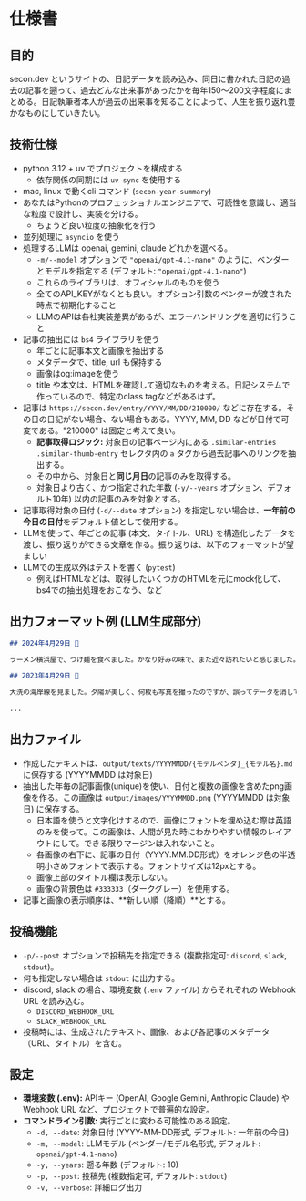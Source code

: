 # 仕様書

## 目的

secon.dev というサイトの、日記データを読み込み、同日に書かれた日記の過去の記事を遡って、過去どんな出来事があったかを毎年150〜200文字程度にまとめる。日記執筆者本人が過去の出来事を知ることによって、人生を振り返れ豊かなものにしていきたい。

## 技術仕様

- python 3.12 + uv でプロジェクトを構成する
  - 依存関係の同期には `uv sync` を使用する
- mac, linux で動くcli コマンド (`secon-year-summary`)
- あなたはPythonのプロフェッショナルエンジニアで、可読性を意識し、適当な粒度で設計し、実装を分ける。
  - ちょうど良い粒度の抽象化を行う
- 並列処理に `asyncio` を使う
- 処理するLLMは openai, gemini, claude どれかを選べる。
  - `-m/--model` オプションで `"openai/gpt-4.1-nano"` のように、ベンダーとモデルを指定する (デフォルト: `"openai/gpt-4.1-nano"`)
  - これらのライブラリは、オフィシャルのものを使う
  - 全てのAPI_KEYがなくとも良い。オプション引数のベンターが渡された時点で初期化すること
  - LLMのAPIは各社実装差異があるが、エラーハンドリングを適切に行うこと
- 記事の抽出には `bs4` ライブラリを使う
  - 年ごとに記事本文と画像を抽出する
  - メタデータで、title, url も保持する
  - 画像はog:imageを使う
  - title や本文は、HTMLを確認して適切なものを考える。日記システムで作っているので、特定のclass tagなどがあるはず。
- 記事は `https://secon.dev/entry/YYYY/MM/DD/210000/` などに存在する。その日の日記がない場合、ない場合もある。YYYY, MM, DD などが日付で可変である。"210000" は固定と考えて良い。
  - **記事取得ロジック:** 対象日の記事ページ内にある `.similar-entries .similar-thumb-entry` セレクタ内の `a` タグから過去記事へのリンクを抽出する。
  - その中から、対象日と**同じ月日**の記事のみを取得する。
  - 対象日より古く、かつ指定された年数 (`-y/--years` オプション、デフォルト10年) 以内の記事のみを対象とする。
- 記事取得対象の日付 (`-d/--date` オプション) を指定しない場合は、**一年前の今日の日付**をデフォルト値として使用する。
- LLMを使って、年ごとの記事 (本文、タイトル、URL) を構造化したデータを渡し、振り返りができる文章を作る。振り返りは、以下のフォーマットが望ましい
- LLMでの生成以外はテストを書く (`pytest`)
  - 例えばHTMLなどは、取得したいくつかのHTMLを元にmock化して、bs4での抽出処理をおこなう、など

## 出力フォーマット例 (LLM生成部分)

```markdown
## 2024年4月29日 🍜

ラーメン横浜屋で、つけ麺を食べました。かなり好みの味で、また近々訪れたいと感じました。麺の太さとコシが絶妙で、スープも濃厚ながらくどさがなく、最後まで飽きずに完食。特に味玉の味付けが絶妙で感動しました。次回は違うメニューにも挑戦してみたいです。

## 2023年4月29日 🌊

大洗の海岸線を見ました。夕陽が美しく、何枚も写真を撮ったのですが、誤ってデータを消してしまい悲しかったです。それでも海風を感じながら過ごした時間は格別で、日常を忘れられるひとときでした。家族と一緒に行けたこともあり、素敵な思い出になりました。

...
```

## 出力ファイル

- 作成したテキストは、`output/texts/YYYYMMDD/{モデルベンダ}_{モデル名}.md` に保存する (YYYYMMDD は対象日)
- 抽出した年毎の記事画像(unique)を使い、日付と複数の画像を含めたpng画像を作る。この画像は `output/images/YYYYMMDD.png` (YYYYMMDD は対象日) に保存する。
  - 日本語を使うと文字化けするので、画像にフォントを埋め込む際は英語のみを使って。この画像は、人間が見た時にわかりやすい情報のレイアウトにして。できる限りマージンは入れないこと。
  - 各画像の右下に、記事の日付（YYYY.MM.DD形式）をオレンジ色の半透明小さめフォントで表示する。フォントサイズは12pxとする。
  - 画像上部のタイトル欄は表示しない。
  - 画像の背景色は `#333333`（ダークグレー）を使用する。
- 記事と画像の表示順序は、**新しい順（降順）**とする。

## 投稿機能

- `-p/--post` オプションで投稿先を指定できる (複数指定可: `discord`, `slack`, `stdout`)。
- 何も指定しない場合は `stdout` に出力する。
- discord, slack の場合、環境変数 (`.env` ファイル) からそれぞれの Webhook URL を読み込む。
  - `DISCORD_WEBHOOK_URL`
  - `SLACK_WEBHOOK_URL`
- 投稿時には、生成されたテキスト、画像、および各記事のメタデータ（URL、タイトル）を含む。

## 設定

- **環境変数 (.env):** APIキー (OpenAI, Google Gemini, Anthropic Claude) や Webhook URL など、プロジェクトで普遍的な設定。
- **コマンドライン引数:** 実行ごとに変わる可能性のある設定。
  - `-d, --date`: 対象日付 (YYYY-MM-DD形式, デフォルト: 一年前の今日)
  - `-m, --model`: LLMモデル (ベンダー/モデル名形式, デフォルト: `openai/gpt-4.1-nano`)
  - `-y, --years`: 遡る年数 (デフォルト: 10)
  - `-p, --post`: 投稿先 (複数指定可, デフォルト: `stdout`)
  - `-v, --verbose`: 詳細ログ出力
